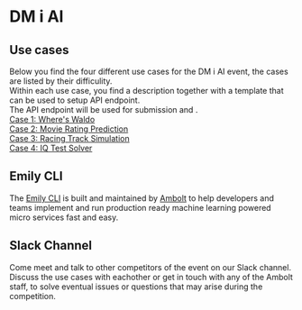 # DM i AI





<h2>Use cases</h2>
Below you find the four different use cases for the  DM i AI event, the cases are listed by their difficulity. <br>
Within each use case, you find a description together with a template that can be used to setup API endpoint. <br> 
The API endpoint will be used for submission and . <br>
<a href="https://github.com/amboltio/DM-i-AI/tree/main/Case1">Case 1: Where's Waldo</a> <br>
<a href="https://github.com/amboltio/DM-i-AI/tree/main/Case2">Case 2: Movie Rating Prediction</a> <br>
<a href="https://github.com/amboltio/DM-i-AI/tree/main/Case3">Case 3: Racing Track Simulation</a> <br>
<a href="https://github.com/amboltio/DM-i-AI/tree/main/Case4">Case 4: IQ Test Solver</a> <br>

<h2>Emily CLI</h2>
The <a href="https://ambolt.io/emily-ai/">Emily CLI</a> is built and maintained by <a href="https://ambolt.io/">Ambolt</a> to help developers and teams implement and run production ready machine learning powered micro services fast and easy.


<h2>Slack Channel</h2>
Come meet and talk to other competitors of the event on our Slack channel. Discuss the use cases with eachother or get in touch with any of the Ambolt staff, to solve eventual issues or questions that may arise during the competition.

